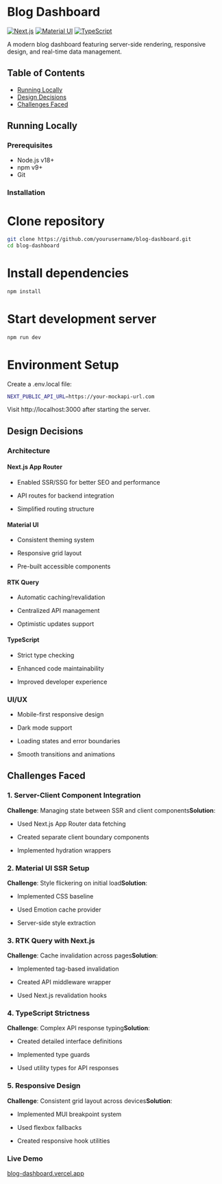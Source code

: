# Blog Dashboard

[![Next.js](https://img.shields.io/badge/Next.js-13.4+-black?logo=next.js)](https://nextjs.org/)
[![Material UI](https://img.shields.io/badge/Material_UI-5.14-blue?logo=mui)](https://mui.com/)
[![TypeScript](https://img.shields.io/badge/TypeScript-5.0+-3178C6?logo=typescript)](https://www.typescriptlang.org/)

A modern blog dashboard featuring server-side rendering, responsive design, and real-time data management.

## Table of Contents
- [Running Locally](#running-locally)
- [Design Decisions](#design-decisions)
- [Challenges Faced](#challenges-faced)

## Running Locally

### Prerequisites
- Node.js v18+
- npm v9+
- Git

### Installation
# Clone repository
```bash
git clone https://github.com/yourusername/blog-dashboard.git
cd blog-dashboard
```
# Install dependencies
```bash
npm install
```
# Start development server
```bash
npm run dev
```
# Environment Setup
Create a .env.local file:
```bash
NEXT_PUBLIC_API_URL=https://your-mockapi-url.com
```

Visit http://localhost:3000 after starting the server.

Design Decisions
----------------

### Architecture

#### **Next.js App Router**

*   Enabled SSR/SSG for better SEO and performance
    
*   API routes for backend integration
    
*   Simplified routing structure
    

#### **Material UI**

*   Consistent theming system
    
*   Responsive grid layout
    
*   Pre-built accessible components
    

#### **RTK Query**

*   Automatic caching/revalidation
    
*   Centralized API management
    
*   Optimistic updates support
    

#### **TypeScript**

*   Strict type checking
    
*   Enhanced code maintainability
    
*   Improved developer experience
    

### UI/UX

*   Mobile-first responsive design
    
*   Dark mode support
    
*   Loading states and error boundaries
    
*   Smooth transitions and animations
    

Challenges Faced
----------------

### 1\. Server-Client Component Integration

**Challenge**: Managing state between SSR and client components**Solution**:

*   Used Next.js App Router data fetching
    
*   Created separate client boundary components
    
*   Implemented hydration wrappers
    

### 2\. Material UI SSR Setup

**Challenge**: Style flickering on initial load**Solution**:

*   Implemented CSS baseline
    
*   Used Emotion cache provider
    
*   Server-side style extraction
    

### 3\. RTK Query with Next.js

**Challenge**: Cache invalidation across pages**Solution**:

*   Implemented tag-based invalidation
    
*   Created API middleware wrapper
    
*   Used Next.js revalidation hooks
    

### 4\. TypeScript Strictness

**Challenge**: Complex API response typing**Solution**:

*   Created detailed interface definitions
    
*   Implemented type guards
    
*   Used utility types for API responses
    

### 5\. Responsive Design

**Challenge**: Consistent grid layout across devices**Solution**:

*   Implemented MUI breakpoint system
    
*   Used flexbox fallbacks
    
*   Created responsive hook utilities
    

### Live Demo

[blog-dashboard.vercel.app](https://blog-dashboard-dswqcv72i-vincent-james-demetrias-projects.vercel.app/)